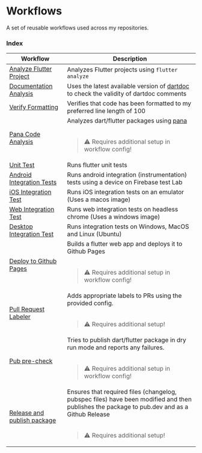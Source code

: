 # Workflows

A set of reusable workflows used across my repositories.

### Index

| Workflow | Description |
|--|--|
| [Analyze Flutter Project][analyze_flutter_project.yml] | Analyzes Flutter projects using `flutter analyze` |
| [Documentation Analysis][dartdoc.yml] | Uses the latest available version of [dartdoc][dartdoc] to check the validity of dartdoc comments |
| [Verify Formatting][verify_dart_formatting.yml] | Verifies that code has been formatted to my preferred line length of 100 |
| [Pana Code Analysis][pana_code_analysis.yml] | Analyzes dart/flutter packages using [pana][pana] <br><br> <blockquote> ⚠️ Requires additional setup in workflow config! </blockquote> |
| [Unit Test][flutter_unit_test.yml] | Runs flutter unit tests |
| [Android Integration Tests][flutter_android_integration_test.yml] | Runs android integration (instrumentation) tests using a device on Firebase test Lab |
| [iOS Integration Test][flutter_ios_integration_test.yml] | Runs iOS integration tests on an emulator (Uses a macos image) |
| [Web Integration Test][flutter_web_integration_test.yml] | Runs web integration tests on headless chrome (Uses a windows image) |
| [Desktop Integration Test][flutter_desktop_integration_test.yml] | Runs integration tests on Windows, MacOS and Linux (Ubuntu) |
| [Deploy to Github Pages][flutter_gh_pages_deploy.yml] | Builds a flutter web app and deploys it to Github Pages <br><br> <blockquote> ⚠️ Requires additional setup in workflow config! </blockquote> |
| [Pull Request Labeler][pr_labeler.yml] | Adds appropriate labels to PRs using the provided config. <br><br> <blockquote> ⚠️ Requires additional setup! </blockquote> |
| [Pub pre-check][pub_pre_check.yml] | Tries to publish dart/flutter package in dry run mode and reports any failures. <br><br> <blockquote> ⚠️ Requires additional setup in workflow config! </blockquote> |
| [Release and publish package][pub_release.yml] | Ensures that required files (changelog, pubspec files) have been modified and then publishes the package to pub.dev and as a Github Release <br><br> <blockquote> ⚠️ Requires additional setup! </blockquote> |


[analyze_flutter_project.yml]: .github/workflows/analyze_flutter_project.yml
[dartdoc.yml]: .github/workflows/dartdoc.yml
[flutter_android_integration_test.yml]: .github/workflows/flutter_android_integration_test.yml
[flutter_desktop_integration_test.yml]: .github/workflows/flutter_desktop_integration_test.yml
[flutter_gh_pages_deploy.yml]: .github/workflows/flutter_gh_pages_deploy.yml
[flutter_ios_integration_test.yml]: .github/workflows/flutter_ios_integration_test.yml
[flutter_unit_test.yml]: .github/workflows/flutter_unit_test.yml
[flutter_web_integration_test.yml]: .github/workflows/flutter_web_integration_test.yml
[pana_code_analysis.yml]: .github/workflows/pana_code_analysis.yml
[pr_labeler.yml]: .github/workflows/pr_labeler.yml
[pub_pre_check.yml]: .github/workflows/pub_pre_check.yml
[pub_release.yml]: .github/workflows/pub_release.yml
[verify_dart_formatting.yml]: .github/workflows/verify_dart_formatting.yml

[dartdoc]: https://pub.dev/packages/dartdoc
[pana]: https://pub.dev/packages/pana
